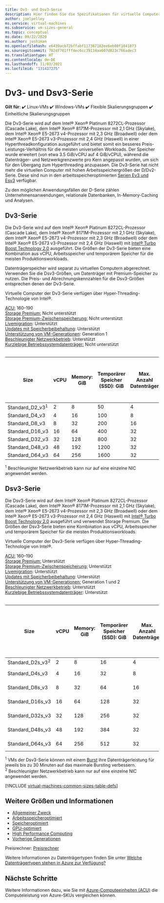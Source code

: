 ```yaml
---
title: Dv3- und Dsv3-Serie
description: Hier finden Sie die Spezifikationen für virtuelle Computer der Dv3-Serie und der Dsv3-Serie.
author: joelpelley
ms.service: virtual-machines
ms.subservice: vm-sizes-general
ms.topic: conceptual
ms.date: 09/22/2020
ms.author: jushiman
ms.openlocfilehash: e6439acb72bffabf117387182ee6eb08f1041873
ms.sourcegitcommit: 702df701fff4ec6cc39134aa607d023c766adec3
ms.translationtype: HT
ms.contentlocale: de-DE
ms.lasthandoff: 11/03/2021
ms.locfileid: "131437275"
---
```

# <a name="dv3-and-dsv3-series"></a>Dv3- und Dsv3-Serie

**Gilt für**: :heavy_check_mark: Linux-VMs :heavy_check_mark: Windows-VMs :heavy_check_mark: Flexible Skalierungsgruppen :heavy_check_mark: Einheitliche Skalierungsgruppen

Die Dv3-Serie wird auf dem Intel® Xeon® Platinum 8272CL-Prozessor (Cascade Lake), dem Intel® Xeon® 8171M-Prozessor mit 2,1 GHz (Skylake), dem Intel® Xeon® E5-2673 v4-Prozessor mit 2,3 GHz (Broadwell) oder dem Intel® Xeon® E5-2673 v3-Prozessor mit 2,4 GHz (Haswell) in einer Hyperthreadkonfiguration ausgeführt und bietet somit ein besseres Preis-Leistungs-Verhältnis für die meisten universellen Workloads. Der Speicher wurde erweitert (von etwa 3.5 GiB/vCPU auf 4 GiB/vCPU), während die Datenträger- und Netzwerkgrenzwerte pro Kern angepasst wurden, um sich für den Übergang zum Hyperthreading anzupassen. Die Dv3-Serie hat nicht mehr die virtuellen Computer mit hohen Arbeitsspeichergrößen der D/Dv2-Serie. Diese sind nun in den arbeitsspeicheroptimierten [Serien Ev3 und Esv3](ev3-esv3-series.md) verfügbar.

Zu den möglichen Anwendungsfällen der D-Serie zählen Unternehmensanwendungen, relationale Datenbanken, In-Memory-Caching und Analysen.

## <a name="dv3-series"></a>Dv3-Serie

Die Dv3-Serie wird auf dem Intel® Xeon® Platinum 8272CL-Prozessor (Cascade Lake), dem Intel® Xeon® 8171M-Prozessor mit 2,1 GHz (Skylake), dem Intel® Xeon® E5-2673 v4-Prozessor mit 2,3 GHz (Broadwell) oder dem Intel® Xeon® E5-2673 v3-Prozessor mit 2,4 GHz (Haswell) mit [Intel&reg; Turbo Boost Technology 2.0](https://www.intel.com/content/www/us/en/architecture-and-technology/turbo-boost/turbo-boost-technology.html) ausgeführt. Die Größen der Dv3-Serie bieten eine Kombination aus vCPU, Arbeitsspeicher und temporärem Speicher für die meisten Produktionsworkloads.

Datenträgerspeicher wird separat zu virtuellen Computern abgerechnet. Verwenden Sie die Dsv3-Größen, um Datenträger mit Premium-Speicher zu nutzen. Die Preis- und Abrechnungskennzahlen für die Dsv3-Größen entsprechen denen der Dv3-Serie.

Virtuelle Computer der Dv3-Serie verfügen über Hyper-Threading-Technologie von Intel®.

[ACU:](acu.md) 160–190<br>
[Storage Premium:](premium-storage-performance.md) Nicht unterstützt<br>
[Storage Premium-Zwischenspeicherung:](premium-storage-performance.md) Nicht unterstützt<br>
[Livemigration](maintenance-and-updates.md): Unterstützt<br>
[Updates mit Speicherbeibehaltung](maintenance-and-updates.md): Unterstützt<br>
[Unterstützung von VM-Generationen](generation-2.md): Generation 1<br>
[Beschleunigter Netzwerkbetrieb](../virtual-network/create-vm-accelerated-networking-cli.md): Unterstützt<br>
[Kurzlebige Betriebssystemdatenträger:](ephemeral-os-disks.md) Nicht unterstützt <br>
<br>

| Size | vCPU | Memory: GiB | Temporärer Speicher (SSD): GiB | Max. Anzahl Datenträger | Maximaler Durchsatz (temporärer Speicher): IOPS/MBit/s Lesen/MBit/s Schreiben | Maximale Anzahl NICs / Erwartete Netzwerkbandbreite |
|---|---|---|---|---|---|---|
| Standard_D2_v3<sup>1</sup>  | 2  | 8   | 50   | 4  | 3000/46/23     | 2/1000  |
| Standard_D4_v3  | 4  | 16  | 100  | 8  | 6000/93/46     | 2/2000  |
| Standard_D8_v3  | 8  | 32  | 200  | 16 | 12000/187/93   | 4/4000  |
| Standard_D16_v3 | 16 | 64  | 400  | 32 | 24000/375/187  | 8/8000  |
| Standard_D32_v3 | 32 | 128 | 800  | 32 | 48000/750/375  | 8/16000 |
| Standard_D48_v3 | 48 | 192 | 1200 | 32 | 96000/1000/500 | 8/24000 |
| Standard_D64_v3 | 64 | 256 | 1600 | 32 | 96000/1000/500 | 8/30000 |

<sup>1</sup> Beschleunigter Netzwerkbetrieb kann nur auf eine einzelne NIC angewendet werden. 

## <a name="dsv3-series"></a>Dsv3-Serie

Die Dsv3-Serie wird auf dem Intel® Xeon® Platinum 8272CL-Prozessor (Cascade Lake), dem Intel® Xeon® 8171M-Prozessor mit 2,1 GHz (Skylake), dem Intel® Xeon® E5-2673 v4-Prozessor mit 2,3 GHz (Broadwell) oder dem Intel® Xeon® E5-2673 v3-Prozessor mit 2,4 GHz (Haswell) mit [Intel&reg; Turbo Boost Technology 2.0](https://www.intel.com/content/www/us/en/architecture-and-technology/turbo-boost/turbo-boost-technology.html) ausgeführt und verwendet Storage Premium. Die Größen der Dsv3-Serie bieten eine Kombination aus vCPU, Arbeitsspeicher und temporärem Speicher für die meisten Produktionsworkloads.

Virtuelle Computer der Dsv3-Serie verfügen über Hyper-Threading-Technologie von Intel®.

[ACU:](acu.md) 160–190<br>
[Storage Premium:](premium-storage-performance.md) Unterstützt<br>
[Storage Premium-Zwischenspeicherung:](premium-storage-performance.md) Unterstützt<br>
[Livemigration](maintenance-and-updates.md): Unterstützt<br>
[Updates mit Speicherbeibehaltung](maintenance-and-updates.md): Unterstützt<br>
[Unterstützung von VM-Generationen:](generation-2.md) Generation 1 und 2<br>
[Beschleunigter Netzwerkbetrieb](../virtual-network/create-vm-accelerated-networking-cli.md): Unterstützt<br>
[Kurzlebige Betriebssystemdatenträger](ephemeral-os-disks.md): Unterstützt <br>
<br>

| Size | vCPU | Memory: GiB | Temporärer Speicher (SSD): GiB | Max. Anzahl Datenträger | Maximaler Durchsatz (Cache und temporärer Speicher): IOPS/MBit/s (Cachegröße in GiB) | Zwischengespeicherter maximaler Burst und Durchsatz des temporären Speichers: IOPS/MBit/s<sup>2</sup> | Maximaler Durchsatz des Datenträgers ohne Cache: IOPS/MBit/s | Durchsatz des Datenträgers mit maximalem Burst ohne Cache: IOPS/MBit/s<sup>1</sup> | Maximale Anzahl NICs / Erwartete Netzwerkbandbreite (MBit/s) |
|---|---|---|---|---|---|---|---|---|---|
| Standard_D2s_v3<sup>2</sup>  | 2  | 8   | 16  | 4  | 4000/32 (50)       | 4000/100    |3200/48    | 4000/100   | 2/1000  |
| Standard_D4s_v3  | 4  | 16  | 32  | 8  | 8000/64 (100)      | 8000/200    |6400/96    | 8000/200   | 2/2000  |
| Standard_D8s_v3  | 8  | 32  | 64  | 16 | 16000/128 (200)    | 16000/400   |12800/192  | 16000/400  | 4/4000  |
| Standard_D16s_v3 | 16 | 64  | 128 | 32 | 32000/256 (400)    | 32000/800   |25600/384  | 32000/800  | 8/8000  |
| Standard_D32s_v3 | 32 | 128 | 256 | 32 | 64000/512 (800)    | 64000/1600  |51200/768  | 64000/1600 | 8/16000 |
| Standard_D48s_v3 | 48 | 192 | 384 | 32 | 96000/768 (1200)   | 96000/2000  |76800/1152 | 80000/2000 | 8/24000 |
| Standard_D64s_v3 | 64 | 256 | 512 | 32 | 128000/1024 (1600) | 128000/2000 |80000/1200 | 80.000/2.000 | 8/30000 |

<sup>1</sup> VMs der Dsv3-Serie können mit einem [Burst](./disk-bursting.md) ihre Datenträgerleistung für jeweils bis zu 30 Minuten auf das maximale Bursting verbessern.<br>
<sup>2</sup> Beschleunigter Netzwerkbetrieb kann nur auf eine einzelne NIC angewendet werden. 


[!INCLUDE [virtual-machines-common-sizes-table-defs](../../includes/virtual-machines-common-sizes-table-defs.md)]

## <a name="other-sizes-and-information"></a>Weitere Größen und Informationen

- [Allgemeiner Zweck](sizes-general.md)
- [Arbeitsspeicheroptimiert](sizes-memory.md)
- [Speicheroptimiert](sizes-storage.md)
- [GPU-optimiert](sizes-gpu.md)
- [High Performance Computing](sizes-hpc.md)
- [Vorherige Generationen](sizes-previous-gen.md)

Preisrechner: [Preisrechner](https://azure.microsoft.com/pricing/calculator/)

Weitere Informationen zu Datenträgertypen finden Sie unter [Welche Datenträgertypen stehen in Azure zur Verfügung?](disks-types.md)

## <a name="next-steps"></a>Nächste Schritte

Weitere Informationen dazu, wie Sie mit [Azure-Computeeinheiten (ACU)](acu.md) die Computeleistung von Azure-SKUs vergleichen können.
